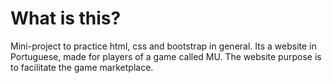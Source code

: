 # What is this?

Mini-project to practice html, css and bootstrap in general.
Its a website in Portuguese, made for players of a game called MU. 
The website purpose is to facilitate the game marketplace.